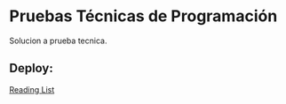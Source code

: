# Pruebas Técnicas de Programación

Solucion a prueba tecnica. 

## Deploy: 

[Reading List](https://pruebas-tecnicas-gold.vercel.app)


